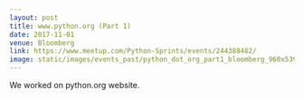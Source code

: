 ```yaml
---
layout: post
title: www.python.org (Part 1)
date: 2017-11-01
venue: Bloomberg
link: https://www.meetup.com/Python-Sprints/events/244388482/
image: static/images/events_past/python_dot_org_part1_bloomberg_960x539px.jpeg
---
```


We worked on python.org website.